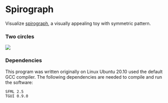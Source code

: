 # Spirograph

Visualize [spirograph](https://de.wikipedia.org/wiki/Spirograph_(Spielzeug)), a visually appealing toy
with symmetric pattern.

### Two circles

![](screenshots/001.gif)

### Dependencies

This program was written originally on Linux Ubuntu 20.10 used the default GCC compiler. The following dependencies
are needed to compile and run the software:

```
SFML 2.5
TGUI 0.9.0
```